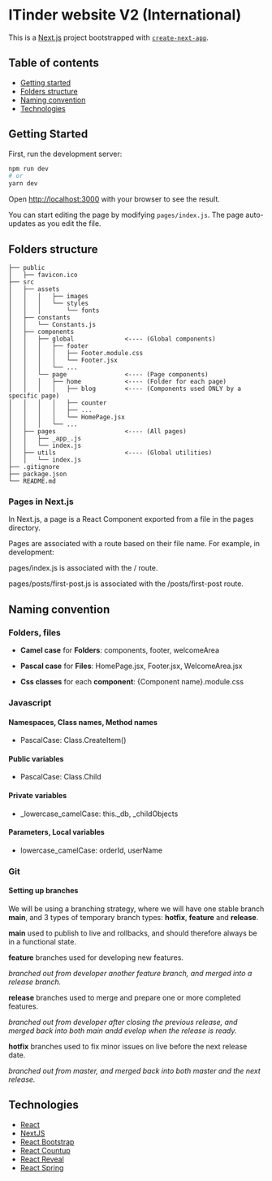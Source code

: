 # ITinder website V2 (International)

This is a [Next.js](https://nextjs.org/) project bootstrapped with [`create-next-app`](https://github.com/vercel/next.js/tree/canary/packages/create-next-app).

## Table of contents

- [Getting started](#getting-started)
- [Folders structure](#folders-structure)
- [Naming convention](#naming-convention)
- [Technologies](#technologies)

## Getting Started

First, run the development server:

```bash
npm run dev
# or
yarn dev
```

Open [http://localhost:3000](http://localhost:3000) with your browser to see the result.

You can start editing the page by modifying `pages/index.js`. The page auto-updates as you edit the file.

## Folders structure

```
├── public
│   ├── favicon.ico
├── src
│   ├── assets
│   │   │   ├── images
│   │   │   └── styles
│   │   │       └── fonts
│   ├── constants
│   │   └── Constants.js
│   ├── components
│   │   ├── global              <---- (Global components)
│   │   │   ├── footer
│   │   │   │   ├── Footer.module.css
│   │   │   │   └── Footer.jsx
│   │   │   └── ...
│   │   └── page                <---- (Page components)
│   │   │   ├── home            <---- (Folder for each page)
│   │   │   │   ├── blog        <---- (Components used ONLY by a specific page)
│   │   │   │   ├── counter
│   │   │   │   ├── ...
│   │   │   │   └── HomePage.jsx
│   │   │   └── ...
│   ├── pages                   <---- (All pages)
│   │   ├── _app_.js
│   │   └── index.js
│   ├── utils                   <---- (Global utilities)
│   │   └── index.js
├── .gitignore
├── package.json
└── README.md
```

### Pages in Next.js

In Next.js, a page is a React Component exported from a file in the pages directory.

Pages are associated with a route based on their file name. For example, in development:

pages/index.js is associated with the / route.

pages/posts/first-post.js is associated with the /posts/first-post route.

## Naming convention

### Folders, files

- **Camel case** for **Folders**: components, footer, welcomeArea

- **Pascal case** for **Files**: HomePage.jsx, Footer.jsx, WelcomeArea.jsx

* **Css classes** for each **component**: {Component name}.module.css

### Javascript

#### Namespaces, Class names, Method names

- PascalCase: Class.CreateItem()

#### Public variables

- PascalCase: Class.Child

#### Private variables

- \_lowercase_camelCase: this.\_db, \_childObjects

#### Parameters, Local variables

- lowercase_camelCase: orderId, userName

### Git

#### Setting up branches

We will be using a branching strategy, where we will have one stable branch **main**, and 3 types of temporary branch types: **hotfix**, **feature** and **release**.

**main** used to publish to live and rollbacks, and should therefore always be in a functional state.

**feature** branches used for developing new features.

_branched out from developer another feature branch, and merged into a release branch._

**release** branches used to merge and prepare one or more completed features.

_branched out from developer after closing the previous release, and merged back into both main andd evelop when the release is ready._

**hotfix** branches used to fix minor issues on live before the next release date.

_branched out from master, and merged back into both master and the next release._

## Technologies

- [React](https://reactjs.org/)
- [NextJS](https://nextjs.org/)
- [React Bootstrap](https://react-bootstrap.github.io/)
- [React Countup](https://github.com/glennreyes/react-countup)
- [React Reveal](https://www.react-reveal.com/)
- [React Spring](https://react-spring.dev/)
